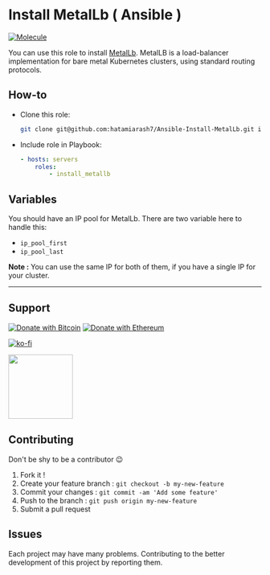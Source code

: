 # Install MetalLb ( Ansible )

[![Molecule](https://github.com/hatamiarash7/Ansible-Install-MetalLb/actions/workflows/molecule.yml/badge.svg)](https://github.com/hatamiarash7/Ansible-Install-MetalLb/actions/workflows/molecule.yml)

You can use this role to install [MetalLb](https://metallb.universe.tf/). MetalLB is a load-balancer implementation for bare metal Kubernetes clusters, using standard routing protocols.

## How-to

- Clone this role:

  ```bash
  git clone git@github.com:hatamiarash7/Ansible-Install-MetalLb.git install_metallb
  ```

- Include role in Playbook:

  ```yml
  - hosts: servers
      roles:
          - install_metallb
  ```

## Variables

You should have an IP pool for MetalLb. There are two variable here to handle this:

- `ip_pool_first`
- `ip_pool_last`

**Note :** You can use the same IP for both of them, if you have a single IP for your cluster.

---

## Support

[![Donate with Bitcoin](https://en.cryptobadges.io/badge/micro/bc1qmmh6vt366yzjt3grjxjjqynrrxs3frun8gnxrz)](https://en.cryptobadges.io/donate/bc1qmmh6vt366yzjt3grjxjjqynrrxs3frun8gnxrz) [![Donate with Ethereum](https://en.cryptobadges.io/badge/micro/0x0831bD72Ea8904B38Be9D6185Da2f930d6078094)](https://en.cryptobadges.io/donate/0x0831bD72Ea8904B38Be9D6185Da2f930d6078094)

[![ko-fi](https://www.ko-fi.com/img/githubbutton_sm.svg)](https://ko-fi.com/D1D1WGU9)

<div><a href="https://payping.ir/@hatamiarash7"><img src="https://cdn.payping.ir/statics/Payping-logo/Trust/blue.svg" height="128" width="128"></a></div>

## Contributing

Don't be shy to be a contributor 😉

1. Fork it !
2. Create your feature branch : `git checkout -b my-new-feature`
3. Commit your changes : `git commit -am 'Add some feature'`
4. Push to the branch : `git push origin my-new-feature`
5. Submit a pull request

## Issues

Each project may have many problems. Contributing to the better development of this project by reporting them.
